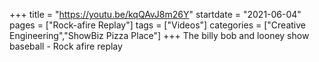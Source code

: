 +++
title = "https://youtu.be/kqQAvJ8m26Y"
startdate = "2021-06-04"
pages = ["Rock-afire Replay"]
tags = ["Videos"]
categories = ["Creative Engineering","ShowBiz Pizza Place"]
+++
The billy bob and looney show baseball - Rock afire replay
